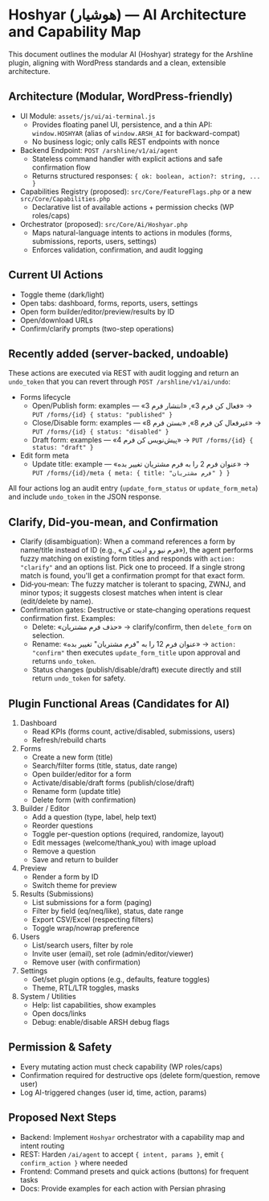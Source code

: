 # Hoshyar (هوشیار) — AI Architecture and Capability Map

This document outlines the modular AI (Hoshyar) strategy for the Arshline plugin, aligning with WordPress standards and a clean, extensible architecture.

## Architecture (Modular, WordPress-friendly)

- UI Module: `assets/js/ui/ai-terminal.js`
  - Provides floating panel UI, persistence, and a thin API: `window.HOSHYAR` (alias of `window.ARSH_AI` for backward-compat)
  - No business logic; only calls REST endpoints with nonce
- Backend Endpoint: `POST /arshline/v1/ai/agent`
  - Stateless command handler with explicit actions and safe confirmation flow
  - Returns structured responses: `{ ok: boolean, action?: string, ... }`
- Capabilities Registry (proposed): `src/Core/FeatureFlags.php` or a new `src/Core/Capabilities.php`
  - Declarative list of available actions + permission checks (WP roles/caps)
- Orchestrator (proposed): `src/Core/Ai/Hoshyar.php`
  - Maps natural-language intents to actions in modules (forms, submissions, reports, users, settings)
  - Enforces validation, confirmation, and audit logging

## Current UI Actions

- Toggle theme (dark/light)
- Open tabs: dashboard, forms, reports, users, settings
- Open form builder/editor/preview/results by ID
- Open/download URLs
- Confirm/clarify prompts (two-step operations)

## Recently added (server-backed, undoable)

These actions are executed via REST with audit logging and return an `undo_token` that you can revert through `POST /arshline/v1/ai/undo`:

- Forms lifecycle
   - Open/Publish form: examples — «فعال کن فرم 3», «انتشار فرم 3» → `PUT /forms/{id} { status: "published" }`
   - Close/Disable form: examples — «غیرفعال کن فرم 8», «بستن فرم 8» → `PUT /forms/{id} { status: "disabled" }`
   - Draft form: examples — «پیش‌نویس کن فرم 4» → `PUT /forms/{id} { status: "draft" }`
- Edit form meta
   - Update title: example — «عنوان فرم 2 را به فرم مشتریان تغییر بده» → `PUT /forms/{id}/meta { meta: { title: "فرم مشتریان" } }`

All four actions log an audit entry (`update_form_status` or `update_form_meta`) and include `undo_token` in the JSON response.

## Clarify, Did‑you‑mean, and Confirmation

- Clarify (disambiguation): When a command references a form by name/title instead of ID (e.g., «فرم نیو رو ادیت کن»), the agent performs fuzzy matching on existing form titles and responds with `action: "clarify"` and an options list. Pick one to proceed. If a single strong match is found, you'll get a confirmation prompt for that exact form.
- Did‑you‑mean: The fuzzy matcher is tolerant to spacing, ZWNJ, and minor typos; it suggests closest matches when intent is clear (edit/delete by name).
- Confirmation gates: Destructive or state‑changing operations request confirmation first. Examples:
   - Delete: «حذف فرم مشتریان» → clarify/confirm, then `delete_form` on selection.
   - Rename: «عنوان فرم 12 را به "فرم مشتریان" تغییر بده» → `action: "confirm"` then executes `update_form_title` upon approval and returns `undo_token`.
   - Status changes (publish/disable/draft) execute directly and still return `undo_token` for safety.

## Plugin Functional Areas (Candidates for AI)

1. Dashboard
   - Read KPIs (forms count, active/disabled, submissions, users)
   - Refresh/rebuild charts
2. Forms
   - Create a new form (title)
   - Search/filter forms (title, status, date range)
   - Open builder/editor for a form
   - Activate/disable/draft forms (publish/close/draft)
   - Rename form (update title)
   - Delete form (with confirmation)
3. Builder / Editor
   - Add a question (type, label, help text)
   - Reorder questions
   - Toggle per-question options (required, randomize, layout)
   - Edit messages (welcome/thank_you) with image upload
   - Remove a question
   - Save and return to builder
4. Preview
   - Render a form by ID
   - Switch theme for preview
5. Results (Submissions)
   - List submissions for a form (paging)
   - Filter by field (eq/neq/like), status, date range
   - Export CSV/Excel (respecting filters)
   - Toggle wrap/nowrap preference
6. Users
   - List/search users, filter by role
   - Invite user (email), set role (admin/editor/viewer)
   - Remove user (with confirmation)
7. Settings
   - Get/set plugin options (e.g., defaults, feature toggles)
   - Theme, RTL/LTR toggles, masks
8. System / Utilities
   - Help: list capabilities, show examples
   - Open docs/links
   - Debug: enable/disable ARSH debug flags

## Permission & Safety

- Every mutating action must check capability (WP roles/caps)
- Confirmation required for destructive ops (delete form/question, remove user)
- Log AI-triggered changes (user id, time, action, params)

## Proposed Next Steps

- Backend: Implement `Hoshyar` orchestrator with a capability map and intent routing
- REST: Harden `/ai/agent` to accept `{ intent, params }`, emit `{ confirm_action }` where needed
- Frontend: Command presets and quick actions (buttons) for frequent tasks
- Docs: Provide examples for each action with Persian phrasing
